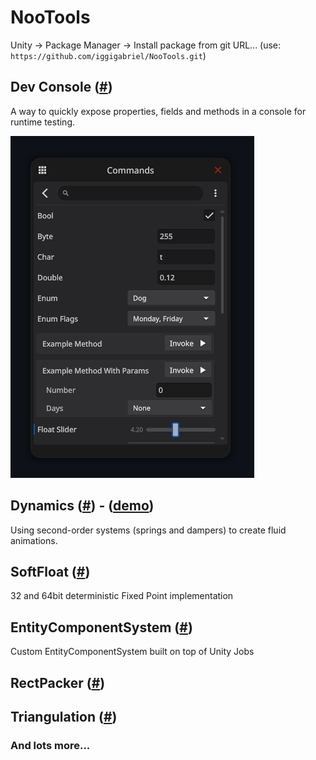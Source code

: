 # NooTools

Unity -> Package Manager -> Install package from git URL... (use: `https://github.com/iggigabriel/NooTools.git`)

## Dev Console ([#](/Runtime/DevToolkit#dev-console))

A way to quickly expose properties, fields and methods in a console for runtime testing.

![DevConsole](/.docs/dev-toolkit-console.png)

## Dynamics ([#](/Runtime/Dynamics)) - ([demo](https://github.com/iggigabriel/DynamicsStudy))

Using second-order systems (springs and dampers) to create fluid animations.

## SoftFloat ([#](/Runtime/SoftFloat))

32 and 64bit deterministic Fixed Point implementation

## EntityComponentSystem ([#](/Runtime/EntityComponentSystem))

Custom EntityComponentSystem built on top of Unity Jobs

## RectPacker ([#](/Runtime/RectPacker))

## Triangulation ([#](/Runtime/Triangulation))



### And lots more...
